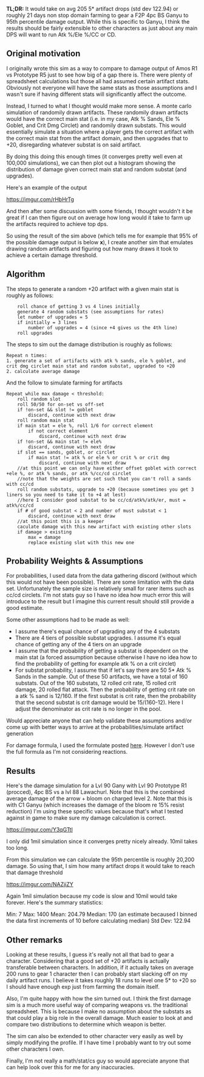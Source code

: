 **TL;DR:** It would take on avg 205 5\* artifact drops (std dev 122.94) or roughly 21 days non stop domain farming to gear a F2P 4pc BS Ganyu to 95th percentile damage output. While this is specific to Ganyu, I think the results should be fairly extensible to other characters as just about any main DPS will want to run Atk %/Ele %/CC or CD.

## Original motivation

I originally wrote this sim as a way to compare to damage output of Amos R1 vs Prototype R5 just to see how big of a gap there is. There were plenty of spreadsheet calculations but those all had assumed certain artifact stats. Obviously not everyone will have the same stats as those assumptions and I wasn't sure if having different stats will significantly affect the outcome.

Instead, I turned to what I thought would make more sense. A monte carlo simulation of randomily drawn artifacts. These randomily drawn artifacts would have the correct main stat (i.e. in my case, Atk % Sands, Ele % Goblet, and Crit Dmg Circlet) and randomily drawn substats. This would essentially simulate a situation where a player gets the correct artifact with the correct main stat from the artifact domain, and then upgrades that to +20, disregarding whatever substat is on said artifact.

By doing this doing this enough times (it converges pretty well even at 100,000 simulations), we can then plot out a histogram showing the distribution of damage given correct main stat and random substat (and upgrades).

Here's an example of the output

https://imgur.com/rHbHrTg

And then after some discussion with some friends, I thought wouldn't it be great if I can then figure out on average how long would it take to farm up the artifacts required to achieve top dps.

So using the result of the sim above (which tells me for example that 95% of the possible damage output is below **x**), I create another sim that emulates drawing random artifacts and figuring out how many draws it took to achieve a certain damage threshold.

## Algorithm

The steps to generate a random +20 artifact with a given main stat is roughly as follows:

```
    roll chance of getting 3 vs 4 lines initially
    generate 4 random substats (see assumptions for rates)
    let number of upgrades = 5
    if initially = 3 lines
        number of upgrades = 4 (since +4 gives us the 4th line)
    roll upgrades
```

The steps to sim out the damage distribution is roughly as follows:

```
Repeat n times:
1. generate a set of artifacts with atk % sands, ele % goblet, and crit dmg circlet main stat and random substat, upgraded to +20
2. calculate average damage
```

And the follow to simulate farming for artifacts

```
Repeat while max damage < threshold:
    roll random slot
    roll 50/50 for on-set vs off-set
    if !on-set && slot != goblet
        discard, continue with next draw
    roll random main stat
    if main stat = ele %, roll 1/6 for correct element
        if not correct element
            discard, continue with next draw
    if !on-set && main stat != ele%
        discard, continue with next draw
    if slot == sands, goblet, or circlet
        if main stat != atk % or ele % or crit % or crit dmg
            discard, continue with next draw
    //at this point we can only have either offset goblet with correct +ele %, or atk % sands, or atk %/cc/cd circlet
    //note that the weights are set such that you can't roll a sands with cc/cd
    roll random substats, upgrade to +20 (because sometimes you get 3 liners so you need to take it to +4 at lest)
    //here I consider good substat to be cc/cd/atk%/atk/er, must = atk%/cc/cd
    if # of good substat < 2 and number of must substat < 1
        discard, continue with next draw
    //at this point this is a keeper
    caculate damage with this new artifact with existing other slots
    if damage > existing
        max = damage
        replace existing slot with this new one
```

## Probability Weights & Assumptions

For probabilities, I used data from the data gathering discord (without which this would not have been possible). There are some limitation with the data set. Unfortunately the sample size is relatively small for rarer items such as cc/cd circlets. I'm not stats guy so I have no idea how much error this will introduce to the result but I imagine this current result should still provide a good estimate.

Some other assumptions had to be made as well:

- I assume there's equal chance of upgrading any of the 4 substats
- There are 4 tiers of possible substat upgrades. I assume it's equal chance of getting any of the 4 tiers on an upgrade
- I assume that the probability of getting a substat is dependent on the main stat (a forced assumption because otherwise I have no idea how to find the probability of getting for example atk % on a crit circlet)
- For substat probability, I assume that if let's say there are 50 5\* Atk % Sands in the sample. Out of these 50 artifacts, we have a total of 160 substats. Out of the 160 substats, 12 rolled crit rate, 15 rolled crit damage, 20 rolled flat attack. Then the probability of getting crit rate on a atk % sand is 12/160. If the first substat is crit rate, then the probability that the second substat is crit damage would be 15/(160-12). Here I adjust the denominator as crit rate is no longer in the pool.

Would appreciate anyone that can help validate these assumptions and/or come up with better ways to arrive at the probabilities/simulate artifact generation

For damage formula, I used the formulate posted [here](https://old.reddit.com/r/Genshin_Impact/comments/krg2ic/the_complete_genshin_impact_damage_formula/). However I don't use the full formula as I'm not considering reactions.

## Results

Here's the damage simulation for a Lvl 90 Gany with Lvl 90 Prototype R1 (procced), 4pc BS vs a lvl 88 Lawachurl. Note that this is the combined average damage of the arrow + bloom on charged level 2. Note that this is with C1 Ganyu (which increases the damage of the bloom re 15% resist reduction) I'm using these specific values because that's what I tested against in game to make sure my damage calculation is correct.

https://imgur.com/Y3qGTtI

I only did 1mil simulation since it converges pretty nicely already. 10mil takes too long.

From this simulation we can calculate the 95th percentile is roughly 20,200 damage. So using that, I sim how many artifact drops it would take to reach that damage threshold

https://imgur.com/NAZjiZY

Again 1mil simulation because my code is slow and 10mil would take forever. Here's the summary statistics:

Min: 7
Max: 1400
Mean: 204.79
Median: 170 (an estimate becaused I binned the data first increments of 10 before calculating median)
Std Dev: 122.94

## Other remarks

Looking at these results, I guess it's really not all that bad to gear a character. Considering that a good set of +20 artifacts is actually transferable between characters. In addition, if it actually takes on average 200 runs to gear 1 character then I can probably start slacking off on my daily artifact runs. I believe it takes roughly 18 runs to level one 5\* to +20 so I should have enough exp just from farming the domain itself.

Also, I'm quite happy with how the sim turned out. I think the first damage sim is a much more useful way of comparing weapons vs. the traditional spreadsheet. This is because I make no assumption about the substats as that could play a big role in the overall damage. Much easier to look at and compare two distributions to determine which weapon is better.

The sim can also be extended to other character very easily as well by simply modifying the profile. If I have time I probably want to try out some other characters I own.

Finally, I'm not really a math/stat/cs guy so would appreciate anyone that can help look over this for me for any inaccuracies.
